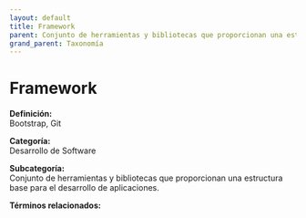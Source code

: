```yaml
---
layout: default
title: Framework
parent: Conjunto de herramientas y bibliotecas que proporcionan una estructura base para el desarrollo de aplicaciones.
grand_parent: Taxonomía
---
```


# Framework

**Definición:**  
Bootstrap, Git

**Categoría:**  
Desarrollo de Software

**Subcategoría:**  
Conjunto de herramientas y bibliotecas que proporcionan una estructura base para el desarrollo de aplicaciones.

**Términos relacionados:**  

